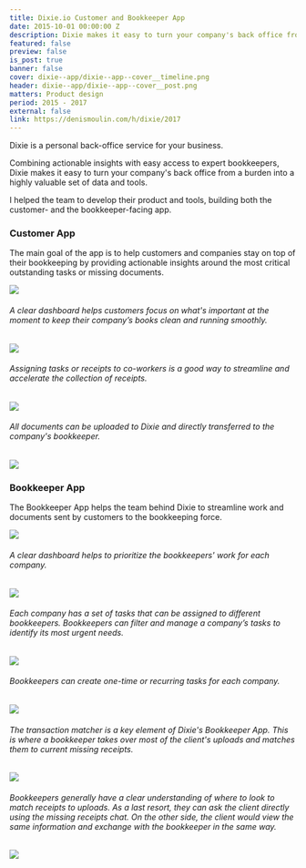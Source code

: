 ```yaml
---
title: Dixie.io Customer and Bookkeeper App
date: 2015-10-01 00:00:00 Z
description: Dixie makes it easy to turn your company's back office from a burden into a highly valuable set of data and tools.
featured: false
preview: false
is_post: true
banner: false
cover: dixie--app/dixie--app--cover__timeline.png
header: dixie--app/dixie--app--cover__post.png
matters: Product design
period: 2015 - 2017
external: false
link: https://denismoulin.com/h/dixie/2017
---
```

Dixie is a personal back-office service for your business.

Combining actionable insights with easy access to expert bookkeepers, Dixie makes it easy to turn your company's back office from a burden into a highly valuable set of data and tools.

I helped the team to develop their product and tools, building both the customer- and the bookkeeper-facing app.

### Customer App

The main goal of the app is to help customers and companies stay on top of their bookkeeping by providing actionable insights around the most critical outstanding tasks or missing documents.

![](../../assets/images/posts/dixie--app/dixie--app--content--0.png)
###### A clear dashboard helps customers focus on what's important at the moment to keep their company’s books clean and running smoothly.

![](../../assets/images/posts/dixie--app/dixie--app--content--1.png)
###### Assigning tasks or receipts to co-workers is a good way to streamline and accelerate the collection of receipts.

![](../../assets/images/posts/dixie--app/dixie--app--content--3.png)
###### All documents can be uploaded to Dixie and directly transferred to the company's bookkeeper.

![](../../assets/images/posts/dixie--app/dixie--app--content--4.png)

### Bookkeeper App

The Bookkeeper App helps the team behind Dixie to streamline work and documents sent by customers to the bookkeeping force.

![](../../assets/images/posts/dixie--app/dixie--app--content--5.png)
###### A clear dashboard helps to prioritize the bookkeepers' work for each company.

![](../../assets/images/posts/dixie--app/dixie--app--content--6.png)
###### Each company has a set of tasks that can be assigned to different bookkeepers. Bookkeepers can filter and manage a company’s tasks to identify its most urgent needs.

![](../../assets/images/posts/dixie--app/dixie--app--content--7.png)
###### Bookkeepers can create one-time or recurring tasks for each company.  

![](../../assets/images/posts/dixie--app/dixie--app--content--8.png)

###### The transaction matcher is a key element of Dixie's Bookkeeper App. This is where a bookkeeper takes over most of the client's uploads and matches them to current missing receipts.

![](../../assets/images/posts/dixie--app/dixie--app--content--9.png)

###### Bookkeepers generally have a clear understanding of where to look to match receipts to uploads. As a last resort, they can ask the client directly using the missing receipts chat. On the other side, the client would view the same information and exchange with the bookkeeper in the same way.

![](../../assets/images/posts/dixie--app/dixie--app--content--10.png)
